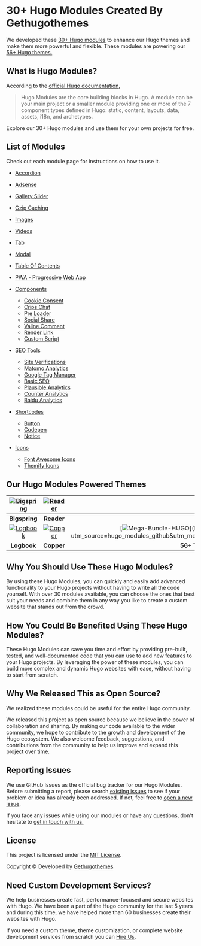 # 30+ Hugo Modules Created By Gethugothemes

We developed these [30+ Hugo modules](https://gethugothemes.com/hugo-modules) to enhance our Hugo themes and make them more powerful and flexible. These modules are powering our [56+ Hugo themes.](https://gethugothemes.com/) 

## What is Hugo Modules? 

According to the [official Hugo documentation](https://gohugo.io/hugo-modules/),
> Hugo Modules are the core building blocks in Hugo. A module can be your main project or a smaller module providing one or more of the 7 component types defined in Hugo: static, content, layouts, data, assets, i18n, and archetypes.

Explore our 30+ Hugo modules and use them for your own projects for free.

## List of Modules

Check out each module page for instructions on how to use it.

* [Accordion](https://github.com/gethugothemes/hugo-modules/tree/master/accordion)
* [Adsense](https://github.com/gethugothemes/hugo-modules/tree/master/adsense)
* [Gallery Slider](https://github.com/gethugothemes/hugo-modules/tree/master/gallery-slider)
* [Gzip Caching](https://github.com/gethugothemes/hugo-modules/tree/master/gzip-caching)
* [Images](https://github.com/gethugothemes/hugo-modules/tree/master/images)
* [Videos](https://github.com/gethugothemes/hugo-modules/tree/master/videos)
* [Tab](https://github.com/gethugothemes/hugo-modules/tree/master/tab)
* [Modal](https://github.com/gethugothemes/hugo-modules/tree/master/modal)
* [Table Of Contents](https://github.com/gethugothemes/hugo-modules/tree/master/table-of-contents)
* [PWA - Progressive Web App](https://github.com/gethugothemes/hugo-modules/tree/master/pwa)

* [Components](https://github.com/gethugothemes/hugo-modules/tree/master/components)

  * [Cookie Consent](https://github.com/gethugothemes/hugo-modules/tree/master/components/cookie-consent)
  * [Crips Chat](https://github.com/gethugothemes/hugo-modules/tree/master/components/crisp-chat)
  * [Pre Loader](https://github.com/gethugothemes/hugo-modules/tree/master/components/preloader)
  * [Social Share](https://github.com/gethugothemes/hugo-modules/tree/master/components/social-share)
  * [Valine Comment](https://github.com/gethugothemes/hugo-modules/tree/master/components/valine-comment)
  * [Render Link](https://github.com/gethugothemes/hugo-modules/tree/master/components/render-link)
  * [Custom Script](https://github.com/gethugothemes/hugo-modules/tree/master/components/custom-script)

* [SEO Tools](https://github.com/gethugothemes/hugo-modules/tree/master/seo-tools)

  * [Site Verifications](https://github.com/gethugothemes/hugo-modules/tree/master/seo-tools/site-verifications)
  * [Matomo Analytics](https://github.com/gethugothemes/hugo-modules/tree/master/seo-tools/matomo-analytics)
  * [Google Tag Manager](https://github.com/gethugothemes/hugo-modules/tree/master/seo-tools/google-tag-manager)
  * [Basic SEO](https://github.com/gethugothemes/hugo-modules/tree/master/seo-tools/basic-seo)
  * [Plausible Analytics](https://github.com/gethugothemes/hugo-modules/tree/master/seo-tools/plausible-analytics)
  * [Counter Analytics](https://github.com/gethugothemes/hugo-modules/tree/master/seo-tools/counter-analytics)
  * [Baidu Analytics](https://github.com/gethugothemes/hugo-modules/tree/master/seo-tools/baidu-analytics)

* [Shortcodes](https://github.com/gethugothemes/hugo-modules/tree/master/shortcodes)
  * [Button](https://github.com/gethugothemes/hugo-modules/tree/master/shortcodes/button)
  * [Codepen](https://github.com/gethugothemes/hugo-modules/tree/master/shortcodes/codepen)
  * [Notice](https://github.com/gethugothemes/hugo-modules/tree/master/shortcodes/notice)

* [Icons](https://github.com/gethugothemes/hugo-modules/tree/master/seo-tools)
  * [Font Awesome Icons](https://github.com/gethugothemes/hugo-modules/tree/master/icons/font-awesome)
  * [Themify Icons](https://github.com/gethugothemes/hugo-modules/tree/master/icons/themify-icons)
  
  
## Our Hugo Modules Powered Themes
| [![Bigspring](https://demo.gethugothemes.com/thumbnails/bigspring.png)](https://gethugothemes.com/products/bigspring/) | [![Reader](https://demo.gethugothemes.com/thumbnails/reader.png)](https://gethugothemes.com/products/reader/) | [![Agico](https://demo.gethugothemes.com/thumbnails/agico.png)](https://gethugothemes.com/products/agico/) |
|:---:|:---:|:---:|
| **Bigspring** | **Reader** | **Agico** |
| [![Logbook](https://demo.gethugothemes.com/thumbnails/logbook.png)](https://gethugothemes.com/products/logbook/) | [![Copper](https://demo.gethugothemes.com/thumbnails/copper.png)](https://gethugothemes.com/products/copper/) | [![Mega-Bundle-HUGO](https://demo.gethugothemes.com/thumbnails/bundle.png?)](https://gethugothemes.com/bundle/?utm_source=hugo_modules_github&utm_medium=referral&utm_campaign=github_theme_readme) |
| **Logbook** |  **Copper** | **56+ Themes Bundle** |

  
## Why You Should Use These Hugo Modules? 

By using these Hugo Modules, you can quickly and easily add advanced functionality to your Hugo projects without having to write all the code yourself. With over 30 modules available, you can choose the ones that best suit your needs and combine them in any way you like to create a custom website that stands out from the crowd.

## How You Could Be Benefited Using These Hugo Modules? 

These Hugo Modules can save you time and effort by providing pre-built, tested, and well-documented code that you can use to add new features to your Hugo projects. By leveraging the power of these modules, you can build more complex and dynamic Hugo websites with ease, without having to start from scratch.


## Why We Released This as Open Source?

 We realized these modules could be useful for the entire Hugo community. 

We released this project as open source because we believe in the power of collaboration and sharing. By making our code available to the wider community, we hope to contribute to the growth and development of the Hugo ecosystem. We also welcome feedback, suggestions, and contributions from the community to help us improve and expand this project over time.

## Reporting Issues

We use GitHub Issues as the official bug tracker for our Hugo Modules. Before submitting a report, please search [existing issues](https://github.com/gethugothemes/hugo-modules/issues) to see if your problem or idea has already been addressed. If not, feel free to [open a new issue](https://github.com/gethugothemes/hugo-modules/issues). 

If you face any issues while using our modules or have any questions, don't hesitate to [get in touch with us.](https://gethugothemes.com/contact)


## License

This project is licensed under the [MIT License](https://github.com/gethugothemes/hugo-modules/blob/master/LICENSE).

Copyright &copy; Developed by [Gethugothemes](https://gethugothemes.com)

## Need Custom Development Services?

We help businesses create fast, performance-focused and secure websites with Hugo. We have been a part of the Hugo community for the last 5 years and during this time, we have helped more than 60 businesses create their websites with Hugo.

If you need a custom theme, theme customization, or complete website development services from scratch you can [Hire Us](https://gethugothemes.com/services). 

